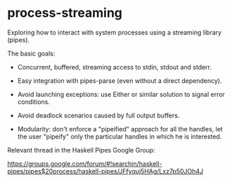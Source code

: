 process-streaming
=================

Exploring how to interact with system processes using a streaming library
(pipes).

The basic goals:

- Concurrent, buffered, streaming access to stdin, stdout and stderr.

- Easy integration with pipes-parse (even without a direct dependency).

- Avoid launching exceptions: use Either or similar solution to signal error
  conditions.

- Avoid deadlock scenarios caused by full output buffers.

- Modularity: don't enforce a "pipeified" approach for all the handles, let the
  user "pipeify" only the particular handles in which he is interested. 

Relevant thread in the Haskell Pipes Google Group:

https://groups.google.com/forum/#!searchin/haskell-pipes/pipes$20process/haskell-pipes/JFfyquj5HAg/Lxz7p50JOh4J
